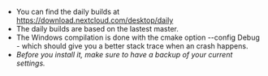 - You can find the daily builds at https://download.nextcloud.com/desktop/daily
- The daily builds are based on the lastest master.
- The Windows compilation is done with the cmake option --config Debug  - which should give you a better stack trace when an crash happens.
- _Before you install it, make sure to have a backup of your current settings._
